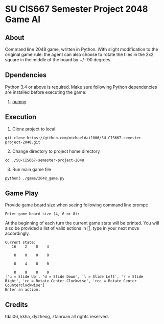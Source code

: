 # SU CIS667 Semester Project 2048 Game AI
## About
Command line 2048 game, written in Python. With slight modification to the original game rule: the agent can also choose to rotate the tiles in the 2x2 square in the middle of the board by +/- 90 degrees.

## Dpendencies
Python 3.4 or above is required. Make sure following Python dependencies are installed before executing the game:
1. [numpy](https://numpy.org/)

## Execution
1. Clone project to local
```
git clone https://github.com/michaeldai1006/SU-CIS667-semester-project-2048.git
```
2. Change directory to project home directory
```
cd ./SU-CIS667-semester-project-2048
```
3. Run main game file
```
python3 ./game/2048_game.py
```

## Game Play
Provide game board size when seeing following command line prompt:
```
Enter game board size (4, 6 or 8): 
```
At the beginning of each turn the current game state will be printed. You will also be provided a list of valid actions in [], type in your next move accordingly.
```
Current state:
   16    2    0    4

    8    0    0    0

    0    4    0    0

    0    0    0    0
['u = Slide Up', 'd = Slide Down', 'l = Slide Left', 'r = Slide Right', 'rc = Rotate Center Clockwise', 'rcc = Rotate Center Counterclockwise']
Enter an action: 
```

## Credits
tdai06, kkha, dyzheng, ztanruan all rights reserved.